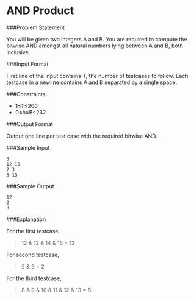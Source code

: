 AND Product
===========
###Problem Statement

You will be given two integers A and B. You are required to compute the bitwise AND amongst all natural numbers lying between A and B, both inclusive.

###Input Format

First line of the input contains T, the number of testcases to follow. 
Each testcase in a newline contains A and B separated by a single space.

###Constraints

* 1≤T≤200 
* 0≤A≤B<232

###Output Format

Output one line per test case with the required bitwise AND.

###Sample Input
```
3 
12 15 
2 3 
8 13
```
###Sample Output
```
12 
2 
8
```
###Explanation

For the first testcase,

> 12 & 13 & 14 & 15 = 12

For second testcase,

> 2 & 3 = 2

For the third testcase,

> 8 & 9 & 10 & 11 & 12 & 13 = 8
